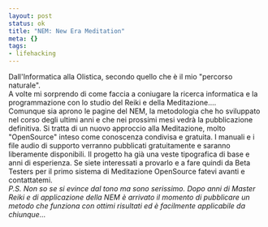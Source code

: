 ```yaml
--- 
layout: post
status: ok
title: "NEM: New Era Meditation"
meta: {}
tags: 
- lifehacking
---
```

Dall'Informatica alla Olistica, secondo quello che è il mio "percorso naturale".  
A volte mi sorprendo di come faccia a coniugare la ricerca informatica e la programmazione con lo studio del Reiki e della Meditazione....  
Comunque sia aprono le pagine del NEM, la metodologia che ho sviluppato nel corso degli ultimi anni e che nei prossimi mesi vedrà la pubblicazione definitiva.
Si tratta di un nuovo approccio alla Meditazione, molto "OpenSource" inteso come conoscenza condivisa e gratuita. I manuali e i file audio di supporto verranno pubblicati gratuitamente e saranno liberamente disponibili.
Il progetto ha già una veste tipografica di base e anni di esperienza. Se siete interessati a provarlo e a fare quindi da Beta Testers per il primo sistema di Meditazione OpenSource fatevi avanti e contattatemi.  
*P.S. Non so se si evince dal tono ma sono serissimo. Dopo anni di Master Reiki e di applicazione della NEM è arrivato il momento di pubblicare un metodo che funziona con ottimi risultati ed è facilmente applicabile da chiunque...* 
